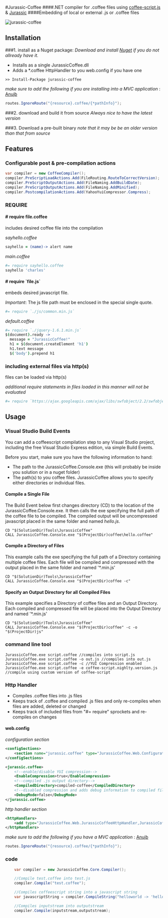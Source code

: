 #Jurassic-Coffee
####.NET compiler for .coffee files using [coffee-script.js](http://jashkenas.github.com/coffee-script/) & [Jurassic](http://jurassic.codeplex.com/)
####Embedding of local or external .js or .coffee files

![jurassic-coffee](http://creamdog.se/jurassic-coffee.small.png)
## Installation

###1. install as a Nuget package:
*Download and install [Nuget](http://nuget.org/) if you do not allready have it.*

- Installs as a single JurassicCoffee.dll
- Adds a *.coffee HttpHandler to you web.config if you have one

```
>> Install-Package jurassic-coffee
```

_make sure to add the following if you are installing into a MVC application_ : [Anujb](https://github.com/anujb)

```c#
routes.IgnoreRoute("{resource}.coffee/{*pathInfo}");
```

###2. download and build it from source
*Always nice to have the latest version*

###3. Download a pre-built binary 
*note that it may be be an older version than that from source*

## Features

### Configurable post & pre-compilation actions

```c#
var compiler = new CoffeeCompiler();
compiler.PreScriptLoadActions.Add(FileRouting.RouteToCorrectVersion);
compiler.PreScriptOutputActions.Add(FileNaming.AddBuildDate);
compiler.PreScriptOutputActions.Add(FileNaming.AddMinified);
compiler.PostcompilationActions.Add(YahooYuiCompressor.Compress);
```

### REQUIRE

#### # require file.coffee
includes desired coffee file into the compilation

*sayhello.coffee*

```coffeescript
sayhello = (name)-> alert name
```

*main.coffee*

```coffeescript
#= require sayhello.coffee
sayhello 'charles'
```

#### # require \`file.js\`

embeds desired javascript file.

_Important_: The js file path must be enclosed in the special single quote. 

```coffeescript
#= require `./js/common.min.js`  
```

*default.coffee*
```coffeescript
#= require `./jquery-1.6.1.min.js`
$(document).ready -> 
  message = "JurassicCoffee!"
  h1 = $(document.createElement 'h1')
  h1.text message
  $('body').prepend h1    
```

### including external files via http(s)

files can be loaded via http(s)

_additional require statements in files loaded in this manner will not be evaluated_

```coffeescript
#= require `https://ajax.googleapis.com/ajax/libs/swfobject/2.2/swfobject.js`  
```

## Usage

### Visual Studio Build Events
You can add a coffeescript compilation step to any Visual Studio project, including the free Visual Studio Express edition, via simple Build Events.

Before you start, make sure you have the following information to hand:

- The path to the JurassicCoffee.Console.exe (this will probably be inside you solution or in a nuget folder)
- The path(s) to you coffee files. JurassicCoffee allows you to specify either directories or individual files. 

#### Compile a Single File
The Build Event below first changes directory (CD) to the location of the JurassicCoffee.Console.exe. It then calls the exe specifying the full path of the coffee file to be compiled. The compiled output will be uncompressed javascript placed in the same folder and named _hello.js_.
```
CD "$(SolutionDir)Tools\JurassicCoffee"
CALL JurassicCoffee.Console.exe "$(ProjectDir)coffee\hello.coffee"
```

#### Compile a Directory of Files
This example calls the exe specifying the full path of a Directory containing multiple coffee files. Each file will be compiled and compressed with the output placed in the same folder and named '*.min.js'
```
CD "$(SolutionDir)Tools\JurassicCoffee"
CALL JurassicCoffee.Console.exe "$(ProjectDir)coffee -c"
```

#### Specify an Output Directory for all Compiled Files
This example specifies a Directory of coffee files and an Output Directory. Each compiled and compressed file will be placed into the Output Directory and named '*.min.js'
```
CD "$(SolutionDir)Tools\JurassicCoffee"
CALL JurassicCoffee.Console.exe "$(ProjectDir)coffee" -c -o "$(ProjectDir)js"
```

### command line tool
```
JurassicCoffee.exe script.coffee //compiles into script.js
JurassicCoffee.exe script.coffee -o out.js //compiles into out.js
JurassicCoffee.exe script.coffee -c //YUI Compression enabled
JurassicCoffee.exe script.coffee -e coffee-script.nighlty.version.js //compile using custom version of coffee-script
```

### Http Handler    

- Compiles .coffee files into .js files
- Keeps track of .coffee and compiled .js files and only re-compiles when files are added, deleted or changed
- Keeps track of included files from "#= require" sprockets and re-compiles on changes

#### web.config

_configuration section_

```xml
<configSections>
    <section name="jurassic.coffee" type="JurassicCoffee.Web.Configuration.ConfigurationHandler, JurassicCoffee.Web"/>
</configSections>

<jurassic.coffee>
	<!--enable/disable YUI compression-->
    <EnableCompression>true</EnableCompression>
	<!--compiled .js output directory-->
    <CompiledDirectory>compiled-coffee</CompiledDirectory>
	<!--disabled compression and adds debug information to compiled files-->
    <DebugMode>false</DebugMode>
</jurassic.coffee>
```

_http handler section_

```xml
<httpHandlers> 
    <add type="JurassicCoffee.Web.JurassicCoffeeHttpHandler,JurassicCoffee.Web" validate="false" path="*.coffee" verb="*" />
</httpHandlers>
```

_make sure to add the following if you have a MVC application_ : [Anujb](https://github.com/anujb)

```c#
routes.IgnoreRoute("{resource}.coffee/{*pathInfo}");
```

### code
```c#
    var compiler = new JurassicCoffee.Core.Compiler();

    //Compile test.coffee into test.js
    compiler.Compile("test.coffee");

    //Compiles coffeescript string into a javascript string
    var javascriptString = compiler.CompileString("helloworld -> 'hello world'");

    //Compiles inputstream into outputstream
    compiler.Compile(inputstream,outputstream);
```
